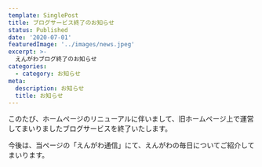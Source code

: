 ```yaml
---
template: SinglePost
title: ブログサービス終了のお知らせ
status: Published
date: '2020-07-01'
featuredImage: '../images/news.jpeg'
excerpt: >-
  えんがわブログ終了のお知らせ
categories:
  - category: お知らせ
meta:
  description: お知らせ
  title: お知らせ
---
```


このたび、ホームページのリニューアルに伴いまして、旧ホームページ上で運営してまいりましたブログサービスを終了いたします。

今後は、当ページの「えんがわ通信」にて、えんがわの毎日についてご紹介してまいります。